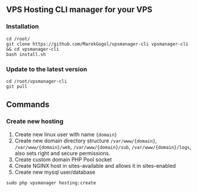 ## VPS Hosting CLI manager for your VPS

### Installation

```
cd /root/
git clone https://github.com/MarekGogol/vpsmanager-cli vpsmanager-cli && cd vpsmanager-cli
bash install.sh
```

### Update to the latest version

```
cd /root/vpsmanager-cli
git pull
```

## Commands

### Create new hosting

1. Create new linux user with name `{domain}`
2. Create new domain directory structure `/var/www/{domain}`, `/var/www/{domain}/web`, `/var/www/{domain}/sub`, `/var/www/{domain}/logs`, also sets right and secure permissions.
3. Create custom domain PHP Pool socket
4. Create NGINX host in sites-available and allows it in sites-enabled
5. Create new mysql user/database
```
sudo php vpsmanager hosting:create
```